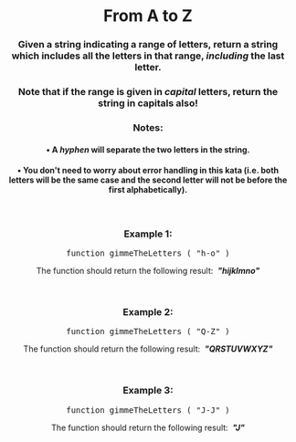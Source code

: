 <div align = 'center'>

# From A to Z

</div>

<div align = 'center'>

<h3>Given a string indicating a range of letters, return a string which includes all the letters in that range, <em>including</em> the last letter.</h3>

<h3>Note that if the range is given in <em>capital</em> letters, return the string in capitals also!</h3>

<h3>Notes:</h3>
<h4>•&nbsp;A <em>hyphen</em> will separate the two letters in the string.</h4>
<h4>•&nbsp;You don't need to worry about error handling in this kata (i.e. both letters will be the same case and the second letter will not be before the first alphabetically).</h4>

<br>

<h3>Example 1:</h3>

<pre>function gimmeTheLetters&nbsp;(&nbsp;"h-o"&nbsp;)</pre>

<p>The function should return the following result: &nbsp;<strong><em>"hijklmno"</em></strong></p>

<br>

<h3>Example 2:</h3>

<pre>function gimmeTheLetters&nbsp;(&nbsp;"Q-Z"&nbsp;)</pre>

<p>The function should return the following result: &nbsp;<strong><em>"QRSTUVWXYZ"</em></strong></p>

<br>

<h3>Example 3:</h3>

<pre>function gimmeTheLetters&nbsp;(&nbsp;"J-J"&nbsp;)</pre>

<p>The function should return the following result: &nbsp;<strong><em>"J"</em></strong></p>

</div>
